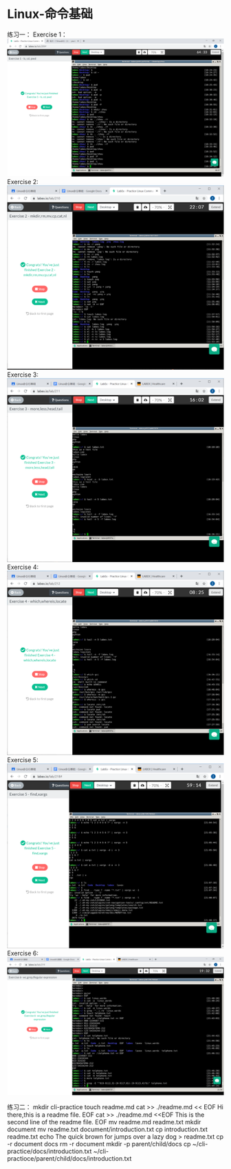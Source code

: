 # Linux-命令基础
练习一：
      Exercise 1：
      ![image](https://github.com/yzq327/Linux-/blob/master/exercise1.png)
      Exercise 2:
      ![image](https://github.com/yzq327/Linux-/blob/master/exercise2.png)
      Exercise 3:
      ![image](https://github.com/yzq327/Linux-/blob/master/exercise3.png)
      Exercise 4:
      ![image](https://github.com/yzq327/Linux-/blob/master/exercise4.png)
      Exercise 5:
      ![image](https://github.com/yzq327/Linux-/blob/master/exercise5.png)
      Exercise 6:
      ![image](https://github.com/yzq327/Linux-/blob/master/exercise6.png)
      
练习二：
mkdir cli-practice
touch readme.md
cat >> ./readme.md << EOF
Hi there,this is a readme file.
EOF
cat >> ./readme.md <<EOF
This is the second line of the readme file.
EOF
mv readme.md readme.txt
mkdir document
mv readme.txt document/introduction.txt
cp introduction.txt readme.txt
echo The quick brown for jumps over a lazy dog > readme.txt
cp -r document docs
rm -r document
mkdir -p parent/child/docs
cp ~/cli-practice/docs/introduction.txt ~/cli-practioce/parent/child/docs/introduction.txt

